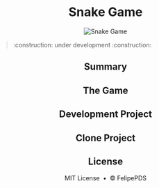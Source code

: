 # <h1 align="center">Snake Game</h1>

<p align="center"><img src="https://github.com/FelipePDS/Snake-Game.github.io/blob/master/assets/git/preview-game.gif" alt="Snake Game"/></p>

<blockquote>:construction: under development :construction:</blockquote>

<h2 align="center">Summary</h2>

<h2 align="center">The Game</h2>

<h2 align="center">Development Project</h2>

<h2 align="center">Clone Project</h2>

<h2 align="center">License</h2>
<p align="center">MIT License &nbsp;&bull;&nbsp; &copy; FelipePDS</p>
